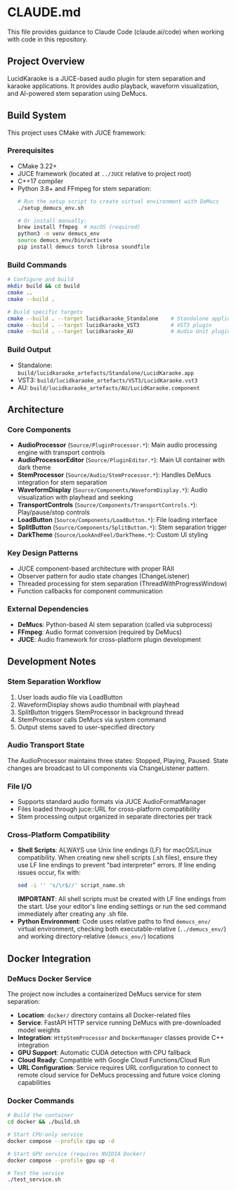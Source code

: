 # CLAUDE.md

This file provides guidance to Claude Code (claude.ai/code) when working with code in this repository.

## Project Overview

LucidKaraoke is a JUCE-based audio plugin for stem separation and karaoke applications. It provides audio playback, waveform visualization, and AI-powered stem separation using DeMucs.

## Build System

This project uses CMake with JUCE framework:

### Prerequisites
- CMake 3.22+
- JUCE framework (located at `../JUCE` relative to project root)
- C++17 compiler
- Python 3.8+ and FFmpeg for stem separation:
  ```bash
  # Run the setup script to create virtual environment with DeMucs
  ./setup_demucs_env.sh
  
  # Or install manually:
  brew install ffmpeg  # macOS (required)
  python3 -m venv demucs_env
  source demucs_env/bin/activate
  pip install demucs torch librosa soundfile
  ```

### Build Commands
```bash
# Configure and build
mkdir build && cd build
cmake ..
cmake --build .

# Build specific targets
cmake --build . --target lucidkaraoke_Standalone    # Standalone application
cmake --build . --target lucidkaraoke_VST3          # VST3 plugin
cmake --build . --target lucidkaraoke_AU            # Audio Unit plugin
```

### Build Output
- Standalone: `build/lucidkaraoke_artefacts/Standalone/LucidKaraoke.app`
- VST3: `build/lucidkaraoke_artefacts/VST3/LucidKaraoke.vst3`
- AU: `build/lucidkaraoke_artefacts/AU/LucidKaraoke.component`

## Architecture

### Core Components
- **AudioProcessor** (`Source/PluginProcessor.*`): Main audio processing engine with transport controls
- **AudioProcessorEditor** (`Source/PluginEditor.*`): Main UI container with dark theme
- **StemProcessor** (`Source/Audio/StemProcessor.*`): Handles DeMucs integration for stem separation
- **WaveformDisplay** (`Source/Components/WaveformDisplay.*`): Audio visualization with playhead and seeking
- **TransportControls** (`Source/Components/TransportControls.*`): Play/pause/stop controls
- **LoadButton** (`Source/Components/LoadButton.*`): File loading interface
- **SplitButton** (`Source/Components/SplitButton.*`): Stem separation trigger
- **DarkTheme** (`Source/LookAndFeel/DarkTheme.*`): Custom UI styling

### Key Design Patterns
- JUCE component-based architecture with proper RAII
- Observer pattern for audio state changes (ChangeListener)
- Threaded processing for stem separation (ThreadWithProgressWindow)
- Function callbacks for component communication

### External Dependencies
- **DeMucs**: Python-based AI stem separation (called via subprocess)
- **FFmpeg**: Audio format conversion (required by DeMucs)
- **JUCE**: Audio framework for cross-platform plugin development

## Development Notes

### Stem Separation Workflow
1. User loads audio file via LoadButton
2. WaveformDisplay shows audio thumbnail with playhead
3. SplitButton triggers StemProcessor in background thread
4. StemProcessor calls DeMucs via system command
5. Output stems saved to user-specified directory

### Audio Transport State
The AudioProcessor maintains three states: Stopped, Playing, Paused. State changes are broadcast to UI components via ChangeListener pattern.

### File I/O
- Supports standard audio formats via JUCE AudioFormatManager
- Files loaded through juce::URL for cross-platform compatibility
- Stem processing output organized in separate directories per track

### Cross-Platform Compatibility
- **Shell Scripts**: ALWAYS use Unix line endings (LF) for macOS/Linux compatibility. When creating new shell scripts (.sh files), ensure they use LF line endings to prevent "bad interpreter" errors. If line ending issues occur, fix with:
  ```bash
  sed -i '' 's/\r$//' script_name.sh
  ```
  **IMPORTANT**: All shell scripts must be created with LF line endings from the start. Use your editor's line ending settings or run the sed command immediately after creating any .sh file.
- **Python Environment**: Code uses relative paths to find `demucs_env/` virtual environment, checking both executable-relative (`../demucs_env/`) and working directory-relative (`demucs_env/`) locations

## Docker Integration

### DeMucs Docker Service
The project now includes a containerized DeMucs service for stem separation:

- **Location**: `docker/` directory contains all Docker-related files
- **Service**: FastAPI HTTP service running DeMucs with pre-downloaded model weights
- **Integration**: `HttpStemProcessor` and `DockerManager` classes provide C++ integration
- **GPU Support**: Automatic CUDA detection with CPU fallback
- **Cloud Ready**: Compatible with Google Cloud Functions/Cloud Run
- **URL Configuration**: Service requires URL configuration to connect to remote cloud service for DeMucs processing and future voice cloning capabilities

### Docker Commands
```bash
# Build the container
cd docker && ./build.sh

# Start CPU-only service
docker compose --profile cpu up -d

# Start GPU service (requires NVIDIA Docker)
docker compose --profile gpu up -d

# Test the service
./test_service.sh
```